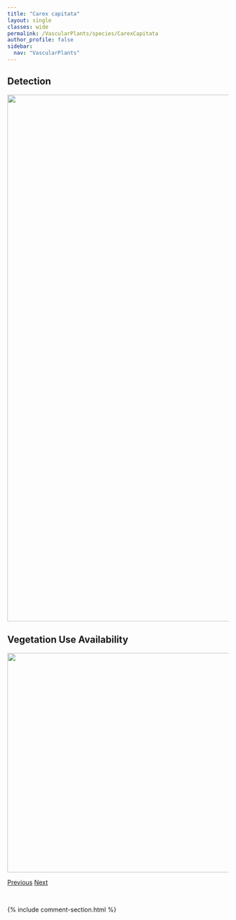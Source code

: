 ```yaml
---
title: "Carex capitata"
layout: single
classes: wide
permalink: /VascularPlants/species/CarexCapitata
author_profile: false
sidebar:
  nav: "VascularPlants"
---
```


<h2>Detection</h2>

<a href="https://drive.google.com/uc?export=view&id=1nmpy_pCalzBpZ0rlhjYksMZow_hZb-Dx">
<img src="https://drive.google.com/uc?export=view&id=1nmpy_pCalzBpZ0rlhjYksMZow_hZb-Dx" height = "1200" width = "800">
</a>


<h2>Vegetation Use Availability</h2>

<a href="https://drive.google.com/uc?export=view&id=1GOT4OtrhkxxLTxnV5gP2pijiCRh5glt6">
<img src="https://drive.google.com/uc?export=view&id=1GOT4OtrhkxxLTxnV5gP2pijiCRh5glt6" height = "500" width = "1000">
</a>


<a href="/DevelopmentWebsite/VascularPlants/species/CarexCapillaris" class="pagination--pager" title="Carex capillaris">Previous</a> <a href="/DevelopmentWebsite/VascularPlants/species/CarexChordorrhiza" class="pagination--pager" title="Carex chordorrhiza">Next</a>

<p>&nbsp;</p>

{% include comment-section.html %}
